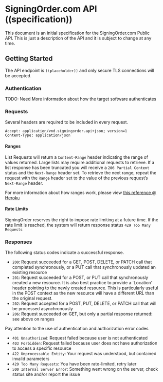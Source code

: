 # SigningOrder.com API ((specification))

This document is an initial specification for the SigningOrder.com Public API.  This is just a description of the API and it is subject to change at any time.

## Getting Started
The API endpoint is ```((placeholder))``` and only secure TLS connections will be accepted.

### Authentication
TODO: Need More information about how the target software authenticates

### Requests
Several headers are required to be included in every request.
```
Accept: application/vnd.signingorder.api+json; version=1
Content-Type: application/json
```

#### Ranges
List Requests will return a ```Content-Range``` header indicating the range of values returned.  Large lists may require additional requests to retrieve. If a list response has been truncated you will receive a ```206 Partial Content``` status and the ```Next-Range``` header set. To retrieve the next range, repeat the request with the ```Range``` header set to the value of the previous request’s ```Next-Range``` header.

For more information about how ranges work, please view [this reference @ Heroku](https://devcenter.heroku.com/articles/platform-api-reference#ranges)

#### Rate Limits
SigningOrder reserves the right to impose rate limiting at a future time.  If the rate limit is reached, the system will return response status ```429 Too Many Requests```

### Responses
The following status codes indicate a successful response. 

* ```200```: Request succeeded for a GET, POST, DELETE, or PATCH call that completed synchronously, or a PUT call that synchronously updated an existing resource
* ```201```: Request succeeded for a POST, or PUT call that synchronously created a new resource. It is also best practice to provide a 'Location' header pointing to the newly created resource. This is particularly useful in the POST context as the new resource will have a different URL than the original request.
* ```202```: Request accepted for a POST, PUT, DELETE, or PATCH call that will be processed asynchronously
* ```206```: Request succeeded on GET, but only a partial response returned: see above on ranges

Pay attention to the use of authentication and authorization error codes

* ```401 Unauthorized```: Request failed because user is not authenticated
* ```403 Forbidden```: Request failed because user does not have authorization to access a specific resource
* ```422 Unprocessable Entity```: Your request was understood, but contained invalid parameters
* ```429 Too Many Requests```: You have been rate-limited, retry later
* ```500 Internal Server Error```: Something went wrong on the server, check status site and/or report the issue

